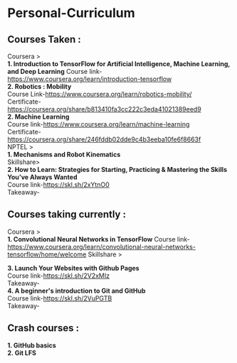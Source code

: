 # Personal-Curriculum

## Courses Taken :   
Coursera >  
**1. Introduction to TensorFlow for Artificial Intelligence, Machine Learning, and Deep Learning**
Course link-https://www.coursera.org/learn/introduction-tensorflow  
**2. Robotics : Mobility**   
Course Link-https://www.coursera.org/learn/robotics-mobility/  
Certificate-https://coursera.org/share/b813410fa3cc222c3eda41021389eed9  
**2. Machine Learning**   
Course link-https://www.coursera.org/learn/machine-learning  
Certificate-https://coursera.org/share/246fddb02dde9c4b3eeba10fe6f8663f  
NPTEL >  
**1. Mechanisms and Robot Kinematics**  
Skillshare>  
**2. How to Learn: Strategies for Starting, Practicing & Mastering the Skills You’ve Always Wanted**  
Course link-https://skl.sh/2xYtnO0  
Takeaway-  
## Courses taking currently :
Coursera >  
**1. Convolutional Neural Networks in TensorFlow**
Course link-https://www.coursera.org/learn/convolutional-neural-networks-tensorflow/home/welcome 
Skillshare >  

**3. Launch Your Websites with Github Pages**  
Course link-https://skl.sh/2V2xMIz  
Takeaway-   
**4. A beginner's introduction to Git and GitHub**   
Course link-https://skl.sh/2VuPGTB  
Takeaway-   

## Crash courses :
**1. GitHub basics**  
**2. Git LFS**  


